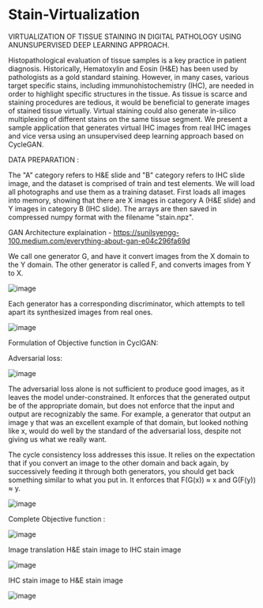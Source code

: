 # Stain-Virtualization
VIRTUALIZATION OF TISSUE STAINING IN DIGITAL PATHOLOGY USING ANUNSUPERVISED DEEP LEARNING APPROACH.

Histopathological evaluation of tissue samples is a key practice in patient diagnosis. Historically, Hematoxylin and Eosin (H&E) has been used by pathologists as a gold standard staining. However, in many cases, various target specific stains, including immunohistochemistry (IHC), are needed in order to highlight specific structures in the tissue. As tissue is scarce and staining procedures are tedious, it would be beneficial to generate images of stained tissue virtually. Virtual staining could also generate in-silico multiplexing of different stains on the same tissue segment. We present a sample application that generates virtual IHC images from real IHC images  and vice versa using an unsupervised deep learning approach based on CycleGAN. 

DATA PREPARATION :

The "A" category refers to H&E slide and "B" category refers to IHC slide image, and the dataset is comprised of train and test elements. We will load all photographs and use them as a training dataset. First loads all images into memory, showing that there are X images in category A (H&E slide) and Y images in category B (IHC slide). The arrays are then saved in compressed numpy format with the filename "stain.npz". 

GAN Architecture explaination - https://sunilsyengg-100.medium.com/everything-about-gan-e04c296fa69d

We call one generator G, and have it convert images from the X domain to the Y domain. The other generator is called F, and converts images from Y to X.

![image](https://user-images.githubusercontent.com/69753319/117100103-c11a7b00-ad27-11eb-937c-6422c5cec8a8.png)

Each generator has a corresponding discriminator, which attempts to tell apart its synthesized images from real ones.

![image](https://user-images.githubusercontent.com/69753319/117100181-f45d0a00-ad27-11eb-8d34-5a4a54fb3287.png)

Formulation of Objective function in CyclGAN: 

Adversarial loss:

![image](https://user-images.githubusercontent.com/69753319/117100222-1191d880-ad28-11eb-98c9-05bd03bbebe0.png)

The adversarial loss alone is not sufficient to produce good images, as it leaves the model under-constrained. It enforces that the generated output be of the appropriate domain, but does not enforce that the input and output are recognizably the same. For example, a generator that output an image y that was an excellent example of that domain, but looked nothing like x, would do well by the standard of the adversarial loss, despite not giving us what we really want.

The cycle consistency loss addresses this issue. It relies on the expectation that if you convert an image to the other domain and back again, by successively feeding it through both generators, you should get back something similar to what you put in. It enforces that F(G(x)) ≈ x and G(F(y)) ≈ y.

![image](https://user-images.githubusercontent.com/69753319/117100395-7ea56e00-ad28-11eb-8ad1-6d7147febf31.png)

Complete Objective function :

![image](https://user-images.githubusercontent.com/69753319/117100449-9ed52d00-ad28-11eb-8bb5-f03098ceb01f.png)

Image translation H&E stain image to IHC stain image

![image](https://user-images.githubusercontent.com/69753319/117100658-1f942900-ad29-11eb-8da3-e435880abe8f.png)

IHC stain image to H&E stain image

![image](https://user-images.githubusercontent.com/69753319/117100693-3d618e00-ad29-11eb-86c7-5170cc29222a.png)


